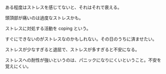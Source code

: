 ある程度はストレスを感じてないと、それはそれで衰える。

頭頂部が痛いのは過度なストレスかも。

ストレスに対処する活動を coping という。

すぐにできないのがストレスなのかもしれない。その日のうちに済ませたい。

ストレスが少なすぎると退屈で、ストレスが多すぎると不安になる。

ストレスへの耐性が強いというのは、パニックになりにくいということ。不安を覚えにくい。
